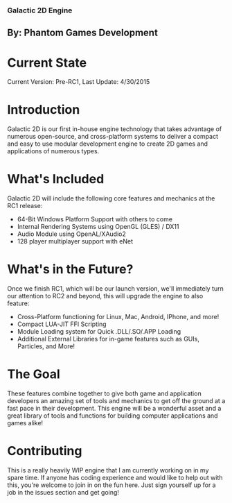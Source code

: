 ### Galactic 2D Engine ###
## By: Phantom Games Development ##

# Current State #
Current Version: Pre-RC1, Last Update: 4/30/2015

# Introduction #
Galactic 2D is our first in-house engine technology that takes advantage of numerous open-source, and cross-platform systems to deliver a compact and easy to use modular development engine to create 2D games and applications of numerous types.

# What's Included #
Galactic 2D will include the following core features and mechanics at the RC1 release:

* 64-Bit Windows Platform Support with others to come
* Internal Rendering Systems using OpenGL (GLES) / DX11
* Audio Module using OpenAL/XAudio2
* 128 player multiplayer support with eNet

# What's in the Future? #
Once we finish RC1, which will be our launch version, we'll immediately turn our attention to RC2 and beyond, this will upgrade the engine to also feature:

* Cross-Platform functioning for Linux, Mac, Android, IPhone, and more!
* Compact LUA-JIT FFI Scripting
* Module Loading system for Quick .DLL/.SO/.APP Loading
* Additional External Libraries for in-game features such as GUIs, Particles, and More!

# The Goal #
These features combine together to give both game and application developers an amazing set of tools and mechanics to get off the ground at a fast pace in their development. This engine will be a wonderful asset and a great library of tools and functions for building computer applications and games alike!

# Contributing #
This is a really heavily WIP engine that I am currently working on in my spare time. If anyone has coding experience and would like to help out with this, you're welcome to join in on the fun here. Just sign yourself up for a job in the issues section and get going!